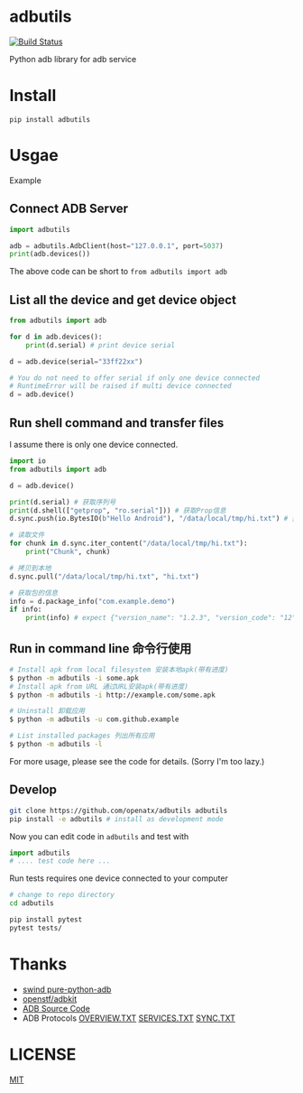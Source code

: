 # adbutils
[![Build Status](https://travis-ci.org/openatx/adbutils.svg?branch=master)](https://travis-ci.org/openatx/adbutils)

Python adb library for adb service

# Install
```
pip install adbutils
```

# Usgae
Example

## Connect ADB Server
```python
import adbutils

adb = adbutils.AdbClient(host="127.0.0.1", port=5037)
print(adb.devices())
```

The above code can be short to `from adbutils import adb`

## List all the device and get device object
```python
from adbutils import adb

for d in adb.devices():
    print(d.serial) # print device serial

d = adb.device(serial="33ff22xx")

# You do not need to offer serial if only one device connected
# RuntimeError will be raised if multi device connected
d = adb.device()
```

## Run shell command and transfer files
I assume there is only one device connected.

```python
import io
from adbutils import adb

d = adb.device()

print(d.serial) # 获取序列号
print(d.shell(["getprop", "ro.serial"])) # 获取Prop信息
d.sync.push(io.BytesIO(b"Hello Android"), "/data/local/tmp/hi.txt") # 推送文件

# 读取文件
for chunk in d.sync.iter_content("/data/local/tmp/hi.txt"):
    print("Chunk", chunk)

# 拷贝到本地
d.sync.pull("/data/local/tmp/hi.txt", "hi.txt")

# 获取包的信息
info = d.package_info("com.example.demo")
if info:
    print(info) # expect {"version_name": "1.2.3", "version_code": "12", "signature": "0xff132"}
```

## Run in command line 命令行使用

```bash
# Install apk from local filesystem 安装本地apk(带有进度)
$ python -m adbutils -i some.apk
# Install apk from URL 通过URL安装apk(带有进度)
$ python -m adbutils -i http://example.com/some.apk

# Uninstall 卸载应用
$ python -m adbutils -u com.github.example

# List installed packages 列出所有应用
$ python -m adbutils -l
```

For more usage, please see the code for details. (Sorry I'm too lazy.)

## Develop
```sh
git clone https://github.com/openatx/adbutils adbutils
pip install -e adbutils # install as development mode
```

Now you can edit code in `adbutils` and test with

```python
import adbutils
# .... test code here ...
```

Run tests requires one device connected to your computer

```sh
# change to repo directory
cd adbutils

pip install pytest
pytest tests/
```

# Thanks
- [swind pure-python-adb](https://github.com/Swind/pure-python-adb)
- [openstf/adbkit](https://github.com/openstf/adbkit)
- [ADB Source Code](https://github.com/aosp-mirror/platform_system_core/blob/master/adb)
- ADB Protocols [OVERVIEW.TXT](https://github.com/aosp-mirror/platform_system_core/blob/master/adb/OVERVIEW.TXT) [SERVICES.TXT](https://github.com/aosp-mirror/platform_system_core/blob/master/adb/SERVICES.TXT) [SYNC.TXT](https://github.com/aosp-mirror/platform_system_core/blob/master/adb/SYNC.TXT)

# LICENSE
[MIT](LICENSE)